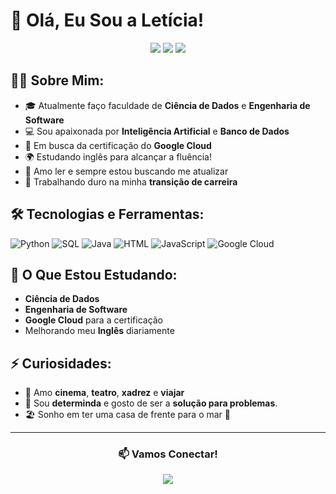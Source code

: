 # 💫 Olá, Eu Sou a Letícia!

<p align="center">
  <img src="https://img.shields.io/badge/Estudante%20de%20Ciência%20de%20Dados-pink?style=for-the-badge&logo=google-cloud" />
  <img src="https://img.shields.io/badge/Engenharia%20de%20Software-lilac?style=for-the-badge&logo=python" />
  <img src="https://img.shields.io/badge/IA%20%26%20Banco%20de%20Dados-pink?style=for-the-badge&logo=artificial-intelligence" />
</p>

## 👩‍💻 Sobre Mim:
- 🎓 Atualmente faço faculdade de **Ciência de Dados** e **Engenharia de Software**
- 💻 Sou apaixonada por **Inteligência Artificial** e **Banco de Dados**
- 🎯 Em busca da certificação do **Google Cloud**
- 🌍 Estudando inglês para alcançar a fluência!
- 🧠 Amo ler e sempre estou buscando me atualizar
- 🧩 Trabalhando duro na minha **transição de carreira**

## 🛠️ Tecnologias e Ferramentas:
 ![Python](https://img.shields.io/badge/Python-blue?style=flat&logo=python)
 ![SQL](https://img.shields.io/badge/SQL-gray?style=flat&logo=postgresql)
 ![Java](https://img.shields.io/badge/Java-orange?style=flat&logo=java)
 ![HTML](https://img.shields.io/badge/HTML-red?style=flat&logo=html5)
 ![JavaScript](https://img.shields.io/badge/JavaScript-yellow?style=flat&logo=javascript)
 ![Google Cloud](https://img.shields.io/badge/GoogleCloud-green?style=flat&logo=google-cloud)

## 🌱 O Que Estou Estudando:
- **Ciência de Dados**
- **Engenharia de Software** 
- **Google Cloud** para a certificação
- Melhorando meu **Inglês** diariamente

## ⚡ Curiosidades:
- 🎥 Amo **cinema**, **teatro**, **xadrez** e **viajar**
- 🚀 Sou **determinda** e gosto de ser a **solução para problemas**.
- 🏖️ Sonho em ter uma casa de frente para o mar 🌊

---

<div align="center">
  <h3>📫 Vamos Conectar!</h3>
  <a href="www.linkedin.com/in/leticiagobbi88"><img src="https://img.shields.io/badge/LinkedIn-pink?style=for-the-badge&logo=linkedin"/></a>
</div>
<!---
Leticia-Gobbi88/Leticia-Gobbi88 is a ✨ special ✨ repository because its `README.md` (this file) appears on your GitHub profile.
You can click the Preview link to take a look at your changes.
--->
